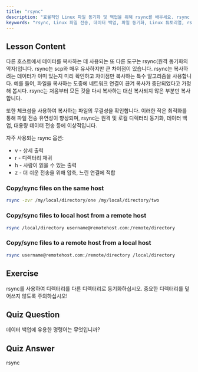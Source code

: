 ```yaml
---
title: "rsync"
description: "효율적인 Linux 파일 동기화 및 백업을 위해 rsync를 배우세요. rsync 명령어와 옵션을 사용하여 원격 및 로컬 데이터 전송을 이해하세요. Linux 기술을 향상시키세요!"
keywords: "rsync, Linux 파일 전송, 데이터 백업, 파일 동기화, Linux 튜토리얼, rsync 명령어, 초보자, 가이드"
---
```


## Lesson Content

다른 호스트에서 데이터를 복사하는 데 사용되는 또 다른 도구는 rsync(원격 동기화의 약자)입니다. rsync는 scp와 매우 유사하지만 큰 차이점이 있습니다. rsync는 복사하려는 데이터가 이미 있는지 미리 확인하고 차이점만 복사하는 특수 알고리즘을 사용합니다. 예를 들어, 파일을 복사하는 도중에 네트워크 연결이 끊겨 복사가 중단되었다고 가정해 봅시다. rsync는 처음부터 모든 것을 다시 복사하는 대신 복사되지 않은 부분만 복사합니다.

또한 체크섬을 사용하여 복사하는 파일의 무결성을 확인합니다. 이러한 작은 최적화를 통해 파일 전송 유연성이 향상되며, rsync는 원격 및 로컬 디렉터리 동기화, 데이터 백업, 대용량 데이터 전송 등에 이상적입니다.

자주 사용되는 rsync 옵션:

- v - 상세 출력
- r - 디렉터리 재귀
- h - 사람이 읽을 수 있는 출력
- z - 더 쉬운 전송을 위해 압축, 느린 연결에 적합

### Copy/sync files on the same host

```bash
rsync -zvr /my/local/directory/one /my/local/directory/two
```

### Copy/sync files to local host from a remote host

```bash
rsync /local/directory username@remotehost.com:/remote/directory
```

### Copy/sync files to a remote host from a local host

```bash
rsync username@remotehost.com:/remote/directory /local/directory
```

## Exercise

rsync를 사용하여 디렉터리를 다른 디렉터리로 동기화하십시오. 중요한 디렉터리를 덮어쓰지 않도록 주의하십시오!

## Quiz Question

데이터 백업에 유용한 명령어는 무엇입니까?

## Quiz Answer

rsync

